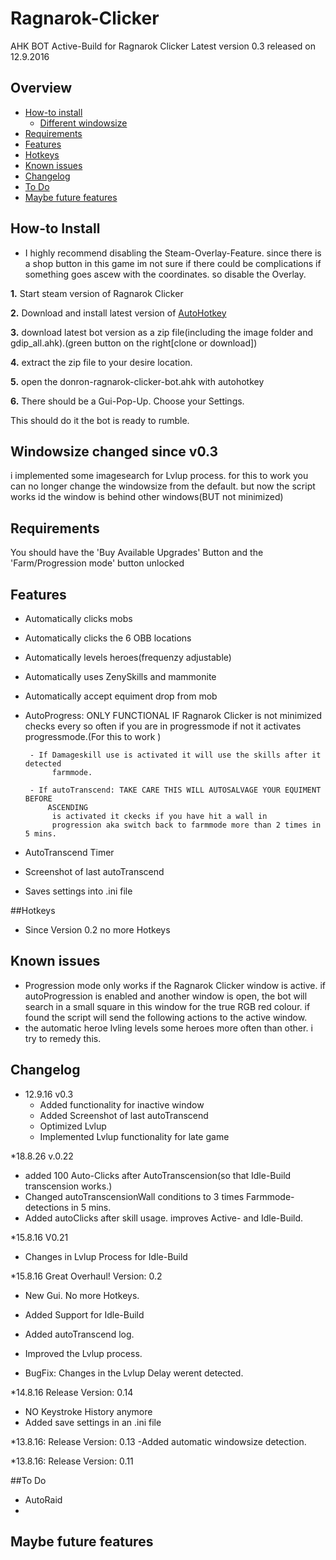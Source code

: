 # Ragnarok-Clicker
AHK BOT Active-Build for Ragnarok Clicker
Latest version 0.3 released on 12.9.2016

## Overview

* [How-to install](#how-to-install)
	- [Different windowsize](#different-windowsize)
* [Requirements](#requirements)
* [Features](#features)
* [Hotkeys](#hotkeys)
* [Known issues](#known-issues)
* [Changelog](#changelog)
* [To Do](#to-do)
* [Maybe future features](#maybe-future-features)

## How-to Install

* I highly recommend disabling the Steam-Overlay-Feature. since there is a shop button 
	in this game im not sure if there could be complications if something goes ascew with
	the coordinates. so disable the Overlay.

**1.** Start steam version of Ragnarok Clicker

**2.** Download and install latest version of [AutoHotkey][]

**3.** download latest bot version as a zip file(including the image folder and gdip_all.ahk).(green button on the right[clone or download])

**4.** extract the zip file to your desire location.

**5.** open the donron-ragnarok-clicker-bot.ahk with autohotkey

**6.** There should be a Gui-Pop-Up. Choose your Settings.

This should do it the bot is ready to rumble.

## Windowsize changed since v0.3

i implemented some imagesearch for Lvlup process. for this to work you can no longer change the windowsize from the default.
but now the script works id the window is behind other windows(BUT not minimized)


## Requirements

You should have the 'Buy Available Upgrades' Button and the 'Farm/Progression mode'
button unlocked

## Features


 * Automatically clicks mobs
 * Automatically clicks the 6 OBB locations
 * Automatically levels heroes(frequenzy adjustable)
 * Automatically uses ZenySkills and mammonite
 * Automatically accept equiment drop from mob
 * AutoProgress: ONLY FUNCTIONAL IF Ragnarok Clicker is not minimized
					checks every so often if you are in progressmode if not
					it activates progressmode.(For this to work )
					
		- If Damageskill use is activated it will use the skills after it detected
			 farmmode.
			 
		- If autoTranscend: TAKE CARE THIS WILL AUTOSALVAGE YOUR EQUIMENT BEFORE
			ASCENDING
			 is activated it ckecks if you have hit a wall in
			 progression aka switch back to farmmode more than 2 times in 5 mins.
 * AutoTranscend Timer
 * Screenshot of last autoTranscend
 * Saves settings into .ini file
 
##Hotkeys

* Since Version 0.2 no more Hotkeys 

##	Known issues

* Progression mode only works if the Ragnarok Clicker window is active.
	if autoProgression is enabled and another window is open, the bot will search in
	a small square in this window for the true RGB red colour. if found the script will send
	the following actions to the active window.
* the automatic heroe lvling levels some heroes more often than other. i try to
	remedy this.

## Changelog

* 12.9.16 v0.3
	- Added functionality for inactive window
	- Added Screenshot of last autoTranscend
	- Optimized Lvlup
	- Implemented Lvlup functionality for late game
	

*18.8.26 v.0.22
- added 100 Auto-Clicks after AutoTranscension(so that Idle-Build transcension works.)
- Changed autoTranscensionWall conditions to 3 times Farmmode-detections in 5 mins.
- Added autoClicks after skill usage. improves Active- and Idle-Build.

*15.8.16 V0.21
- Changes in Lvlup Process for Idle-Build


*15.8.16 Great Overhaul! Version: 0.2
- New Gui. No more Hotkeys.
- Added Support for Idle-Build
- Added autoTranscend log.
- Improved the Lvlup process.
	
- BugFix: Changes in the Lvlup Delay werent detected. 

*14.8.16 Release Version: 0.14
- NO Keystroke History anymore
- Added save settings in an .ini file

*13.8.16: Release Version: 0.13
-Added automatic windowsize detection.
	
*13.8.16: Release Version: 0.11

##To Do

- AutoRaid
- 

## Maybe future features
















[AutoHotkey]: http://autohotkey.com
[latest bot release]: https://github.com/DOnROnald/Ragnarok-Clicker